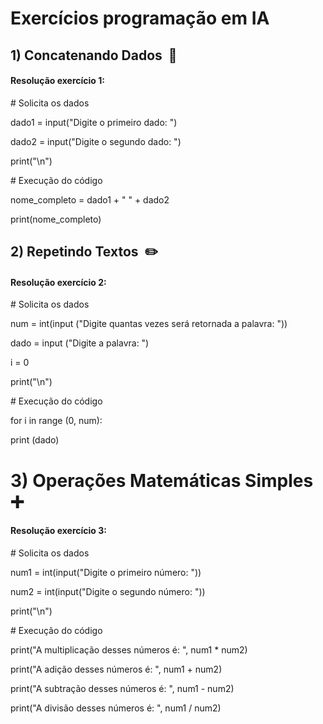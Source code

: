 # Exercícios programação em IA



## 1) Concatenando Dados ​ :minidisc:

#### Resolução exercício 1:

\# Solicita os dados

dado1 = input("Digite o primeiro dado: ")

dado2 = input("Digite o segundo dado: ")

print("\n")

\# Execução do código

nome_completo = dado1 + " " + dado2 

print(nome_completo) 



## 2) Repetindo Textos ​ :pencil2:

#### Resolução exercício 2:

\# Solicita os dados

num = int(input ("Digite quantas vezes será retornada a palavra: "))

dado = input ("Digite a palavra: ")

i = 0

print("\n")

\# Execução do código

for i in range (0, num):

print (dado) 

   



# 3) Operações Matemáticas Simples  :heavy_plus_sign: 

#### Resolução exercício 3:

\# Solicita os dados

num1 = int(input("Digite o primeiro número: "))

num2 = int(input("Digite o segundo número: "))

print("\n")

\# Execução do código

print("A multiplicação desses números é: ", num1 * num2)

print("A adição desses números é: ", num1 + num2)

print("A subtração desses números é: ", num1 - num2)

print("A divisão desses números é: ", num1 / num2)



